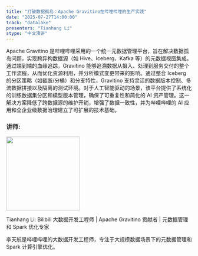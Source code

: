 ```yaml
---
title: "打破数据孤岛：Apache Gravitino在哔哩哔哩的生产实践"
date: "2025-07-27T14:00:00"
track: "datalake"
presenters: "Tianhang Li"
stype: "中文演讲"
---
```


Apache Gravitino 是哔哩哔哩采用的一个统一元数据管理平台，旨在解决数据孤岛问题，实现跨异构数据源（如 Hive、Iceberg、Kafka 等）的元数据视图集成。通过端到端的血缘追踪，Gravitino 能够追溯数据从摄入、处理到服务交付的整个工作流程，从而优化资源利用，并分析模式变更带来的影响。通过整合 Iceberg 的分区策略（如截断/分桶）和分支特性，Gravitino 支持灵活的数据版本控制、多流数据拼接以及隔离的测试环境。对于人工智能驱动的场景，该平台提供了系统化的训练数据集分区和模型版本管理，确保了可重复性和简化的 AI 资产管理。这一解决方案降低了跨数据源的维护开销，增强了数据一致性，并为哔哩哔哩的 AI 应用和全企业级数据治理建立了可扩展的技术基础。

### 讲师:

<img src="https://sessionize.com/image/1f8c-400o400o1-HBNHNwxpA2kUNRMibne31Z.jpg" width="200" /><br/>

Tianhang Li: Bilibili 大数据开发工程师 | Apache Gravitino 贡献者 | 元数据管理和 Spark 优化专家

李天航是哔哩哔哩的大数据开发工程师，专注于大规模数据场景下的元数据管理和 Spark 计算引擎优化。